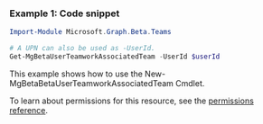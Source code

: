 ### Example 1: Code snippet

```powershellImport-Module Microsoft.Graph.Beta.Teams

# A UPN can also be used as -UserId.
Get-MgBetaUserTeamworkAssociatedTeam -UserId $userId
```
This example shows how to use the New-MgBetaBetaUserTeamworkAssociatedTeam Cmdlet.
To learn about permissions for this resource, see the [permissions reference](/graph/permissions-reference).

